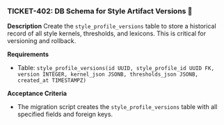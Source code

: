 ### TICKET-402: DB Schema for Style Artifact Versions 📝

**Description**
Create the `style_profile_versions` table to store a historical record of all style kernels, thresholds, and lexicons. This is critical for versioning and rollback.

**Requirements**
- Table: `style_profile_versions(id UUID, style_profile_id UUID FK, version INTEGER, kernel_json JSONB, thresholds_json JSONB, created_at TIMESTAMPZ)`

**Acceptance Criteria**
- The migration script creates the `style_profile_versions` table with all specified fields and foreign keys. 
